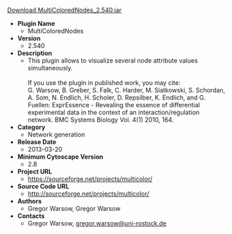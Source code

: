 <a href="MultiColoredNodes_2.540.jar">Download MultiColoredNodes_2.540.jar</a>

* __Plugin Name__
  * MultiColoredNodes
* __Version__
  * 2.540
* __Description__
  * This plugin allows to visualize several node attribute values simultaneously.<br/><br/>If you use the plugin in published work, you may cite:<br/>G. Warsow, B. Greber, S. Falk, C. Harder, M. Siatkowski, S. Schordan, A. Som, N. Endlich, H.  Scholer, D. Repsilber, K. Endlich, and G. Fuellen: ExprEssence - Revealing the essence of differential experimental data in the context of an interaction/regulation network. BMC Systems Biology Vol. 4(1) 2010, 164.
* __Category__
  * Network generation
* __Release Date__
  * 2013-03-20
* __Minimum Cytoscape Version__
  * 2.8
* __Project URL__
  * https://sourceforge.net/projects/multicolor/
* __Source Code URL__
  * http://sourceforge.net/projects/multicolor/
* __Authors__
  * Gregor Warsow, Gregor Warsow
* __Contacts__
  * Gregor Warsow, gregor.warsow@uni-rostock.de
